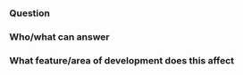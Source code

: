 ### Question

<!-- The question that needs to be answered -->

### Who/what can answer

<!-- The people and potential resources where the answer can be found -->

### What feature/area of development does this affect

